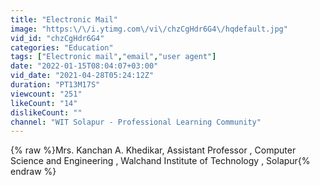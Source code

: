 ```yaml
---
title: "Electronic Mail"
image: "https:\/\/i.ytimg.com\/vi\/chzCgHdr6G4\/hqdefault.jpg"
vid_id: "chzCgHdr6G4"
categories: "Education"
tags: ["Electronic mail","email","user agent"]
date: "2022-01-15T08:04:07+03:00"
vid_date: "2021-04-28T05:24:12Z"
duration: "PT13M17S"
viewcount: "251"
likeCount: "14"
dislikeCount: ""
channel: "WIT Solapur - Professional Learning Community"
---
```

{% raw %}Mrs. Kanchan A. Khedikar, Assistant Professor , Computer Science and Engineering , Walchand Institute of Technology , Solapur{% endraw %}
